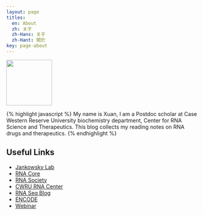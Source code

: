 ```yaml
---
layout: page
titles:
  en: About
  zh: 关于
  zh-Hans: 关于
  zh-Hant: 關於
key: page-about
---
```

<img src="https://raw.githubusercontent.com/xxy103/rna/gh-pages/_img/xuan.jpg" width="120">

{% highlight javascript %}
My name is Xuan, I am a Postdoc scholar at Case Western Reserve University biochemistry department,
Center for RNA Science and Therapeutics.
This blog collects my reading notes on RNA drugs and therapeutics.
{% endhighlight %}

## Useful Links
- [Jankowsky Lab](http://jankowskylab.org/)
- [RNA Core](https://rnacore.org)
- [RNA Society](http://www.rnasociety.org)
- [CWRU RNA Center](https://rnacenter.org)
- [RNA Seq Blog](http://www.rna-seqblog.com/)
- [ENCODE](https://www.encodeproject.org/)
- [Webinar](https://www.rnasociety.org/rna-collaborative-seminar-series)
